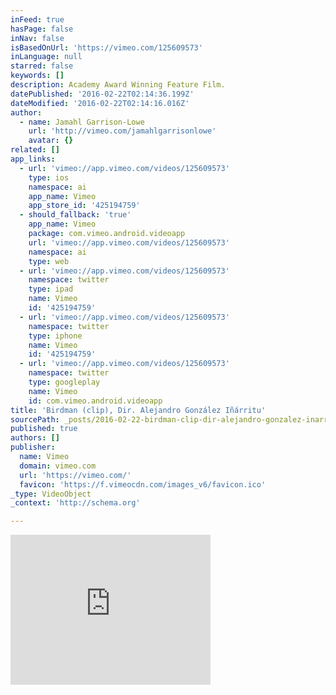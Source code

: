 ```yaml
---
inFeed: true
hasPage: false
inNav: false
isBasedOnUrl: 'https://vimeo.com/125609573'
inLanguage: null
starred: false
keywords: []
description: Academy Award Winning Feature Film.
datePublished: '2016-02-22T02:14:36.199Z'
dateModified: '2016-02-22T02:14:16.016Z'
author:
  - name: Jamahl Garrison-Lowe
    url: 'http://vimeo.com/jamahlgarrisonlowe'
    avatar: {}
related: []
app_links:
  - url: 'vimeo://app.vimeo.com/videos/125609573'
    type: ios
    namespace: ai
    app_name: Vimeo
    app_store_id: '425194759'
  - should_fallback: 'true'
    app_name: Vimeo
    package: com.vimeo.android.videoapp
    url: 'vimeo://app.vimeo.com/videos/125609573'
    namespace: ai
    type: web
  - url: 'vimeo://app.vimeo.com/videos/125609573'
    namespace: twitter
    type: ipad
    name: Vimeo
    id: '425194759'
  - url: 'vimeo://app.vimeo.com/videos/125609573'
    namespace: twitter
    type: iphone
    name: Vimeo
    id: '425194759'
  - url: 'vimeo://app.vimeo.com/videos/125609573'
    namespace: twitter
    type: googleplay
    name: Vimeo
    id: com.vimeo.android.videoapp
title: 'Birdman (clip), Dir. Alejandro González Iñárritu'
sourcePath: _posts/2016-02-22-birdman-clip-dir-alejandro-gonzalez-inarritu.md
published: true
authors: []
publisher:
  name: Vimeo
  domain: vimeo.com
  url: 'https://vimeo.com/'
  favicon: 'https://f.vimeocdn.com/images_v6/favicon.ico'
_type: VideoObject
_context: 'http://schema.org'

---
```

<iframe src="https://cdn.embedly.com/widgets/media.html?src=https%3A%2F%2Fplayer.vimeo.com%2Fvideo%2F125609573&amp;url=https%3A%2F%2Fvimeo.com%2F125609573&amp;image=http%3A%2F%2Fi.vimeocdn.com%2Fvideo%2F516096739_295x166.jpg&amp;key=b7d04c9b404c499eba89ee7072e1c4f7&amp;type=text%2Fhtml&amp;schema=vimeo" width="320" height="240" scrolling="no" frameborder="0" allowfullscreen="allowfullscreen" style=""></iframe>